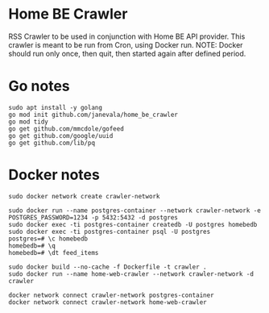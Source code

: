 # Home BE Crawler

RSS Crawler to be used in conjunction with Home BE API provider. This crawler is meant to be run from Cron, using Docker run. NOTE: Docker should run only once, then quit, then started again after defined period.

# Go notes
```
sudo apt install -y golang
go mod init github.com/janevala/home_be_crawler
go mod tidy
go get github.com/mmcdole/gofeed
go get github.com/google/uuid
go get github.com/lib/pq
```

# Docker notes
```
sudo docker network create crawler-network

sudo docker run --name postgres-container --network crawler-network -e POSTGRES_PASSWORD=1234 -p 5432:5432 -d postgres
sudo docker exec -ti postgres-container createdb -U postgres homebedb
sudo docker exec -ti postgres-container psql -U postgres
postgres=# \c homebedb
homebedb=# \q
homebedb=# \dt feed_items

sudo docker build --no-cache -f Dockerfile -t crawler .
sudo docker run --name home-web-crawler --network crawler-network -d crawler

docker network connect crawler-network postgres-container
docker network connect crawler-network home-web-crawler
```
